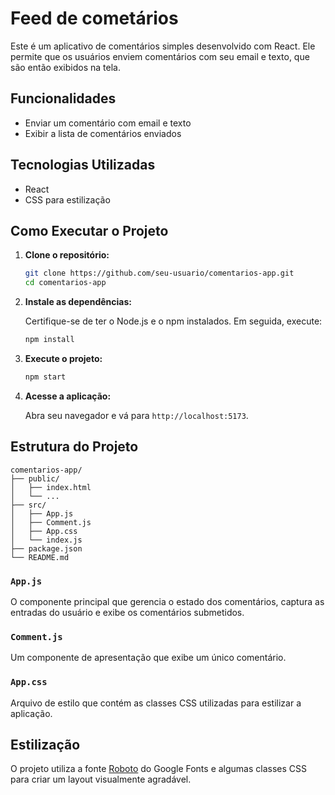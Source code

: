 # Feed de cometários

Este é um aplicativo de comentários simples desenvolvido com React. Ele permite que os usuários enviem comentários com seu email e texto, que são então exibidos na tela.

## Funcionalidades

- Enviar um comentário com email e texto
- Exibir a lista de comentários enviados

## Tecnologias Utilizadas

- React
- CSS para estilização

## Como Executar o Projeto

1. **Clone o repositório:**

   ```bash
   git clone https://github.com/seu-usuario/comentarios-app.git
   cd comentarios-app
   ```

2. **Instale as dependências:**

   Certifique-se de ter o Node.js e o npm instalados. Em seguida, execute:

   ```bash
   npm install
   ```

3. **Execute o projeto:**

   ```bash
   npm start
   ```

4. **Acesse a aplicação:**

   Abra seu navegador e vá para `http://localhost:5173`.

## Estrutura do Projeto

```plaintext
comentarios-app/
├── public/
│   ├── index.html
│   └── ...
├── src/
│   ├── App.js
│   ├── Comment.js
│   ├── App.css
│   └── index.js
├── package.json
└── README.md
```

### `App.js`

O componente principal que gerencia o estado dos comentários, captura as entradas do usuário e exibe os comentários submetidos.

### `Comment.js`

Um componente de apresentação que exibe um único comentário.

### `App.css`

Arquivo de estilo que contém as classes CSS utilizadas para estilizar a aplicação.

## Estilização

O projeto utiliza a fonte [Roboto](https://fonts.google.com/specimen/Roboto) do Google Fonts e algumas classes CSS para criar um layout visualmente agradável.
